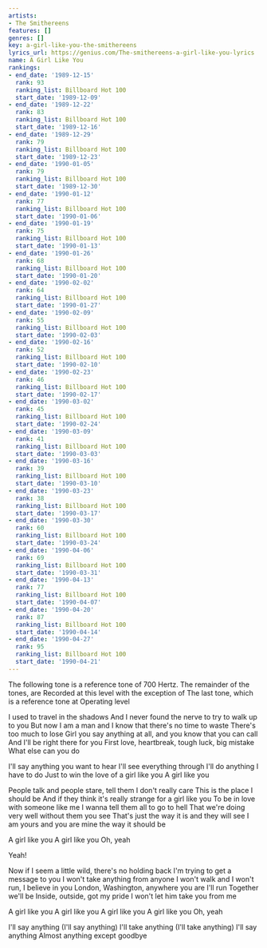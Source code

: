 ```yaml
---
artists:
- The Smithereens
features: []
genres: []
key: a-girl-like-you-the-smithereens
lyrics_url: https://genius.com/The-smithereens-a-girl-like-you-lyrics
name: A Girl Like You
rankings:
- end_date: '1989-12-15'
  rank: 93
  ranking_list: Billboard Hot 100
  start_date: '1989-12-09'
- end_date: '1989-12-22'
  rank: 83
  ranking_list: Billboard Hot 100
  start_date: '1989-12-16'
- end_date: '1989-12-29'
  rank: 79
  ranking_list: Billboard Hot 100
  start_date: '1989-12-23'
- end_date: '1990-01-05'
  rank: 79
  ranking_list: Billboard Hot 100
  start_date: '1989-12-30'
- end_date: '1990-01-12'
  rank: 77
  ranking_list: Billboard Hot 100
  start_date: '1990-01-06'
- end_date: '1990-01-19'
  rank: 75
  ranking_list: Billboard Hot 100
  start_date: '1990-01-13'
- end_date: '1990-01-26'
  rank: 68
  ranking_list: Billboard Hot 100
  start_date: '1990-01-20'
- end_date: '1990-02-02'
  rank: 64
  ranking_list: Billboard Hot 100
  start_date: '1990-01-27'
- end_date: '1990-02-09'
  rank: 55
  ranking_list: Billboard Hot 100
  start_date: '1990-02-03'
- end_date: '1990-02-16'
  rank: 52
  ranking_list: Billboard Hot 100
  start_date: '1990-02-10'
- end_date: '1990-02-23'
  rank: 46
  ranking_list: Billboard Hot 100
  start_date: '1990-02-17'
- end_date: '1990-03-02'
  rank: 45
  ranking_list: Billboard Hot 100
  start_date: '1990-02-24'
- end_date: '1990-03-09'
  rank: 41
  ranking_list: Billboard Hot 100
  start_date: '1990-03-03'
- end_date: '1990-03-16'
  rank: 39
  ranking_list: Billboard Hot 100
  start_date: '1990-03-10'
- end_date: '1990-03-23'
  rank: 38
  ranking_list: Billboard Hot 100
  start_date: '1990-03-17'
- end_date: '1990-03-30'
  rank: 60
  ranking_list: Billboard Hot 100
  start_date: '1990-03-24'
- end_date: '1990-04-06'
  rank: 69
  ranking_list: Billboard Hot 100
  start_date: '1990-03-31'
- end_date: '1990-04-13'
  rank: 77
  ranking_list: Billboard Hot 100
  start_date: '1990-04-07'
- end_date: '1990-04-20'
  rank: 87
  ranking_list: Billboard Hot 100
  start_date: '1990-04-14'
- end_date: '1990-04-27'
  rank: 95
  ranking_list: Billboard Hot 100
  start_date: '1990-04-21'
---
```

The following tone is a reference tone of 700
Hertz. The remainder of the tones, are
Recorded at this level with the exception of
The last tone, which is a reference tone at
Operating level

I used to travel in the shadows
And I never found the nerve to try to walk up to you
But now I am a man and I know that there's no time to waste
There's too much to lose
Girl you say anything at all, and you know that you can call
And I'll be right there for you
First love, heartbreak, tough luck, big mistake
What else can you do


I'll say anything you want to hear
I'll see everything through
I'll do anything I have to do
Just to win the love of a girl like you
A girl like you


People talk and people stare, tell them I don't really care
This is the place I should be
And if they think it's really strange for a girl like you
To be in love with someone like me
I wanna tell them all to go to hell
That we're doing very well without them you see
That's just the way it is and they will see
I am yours and you are mine the way it should be



A girl like you
A girl like you
Oh, yeah

Yeah!


Now if I seem a little wild, there's no holding back
I'm trying to get a message to you
I won't take anything from anyone
I won't walk and I won't run, I believe in you
London, Washington, anywhere you are I'll run
Together we'll be
Inside, outside, got my pride
I won't let him take you from me



A girl like you
A girl like you
A girl like you
A girl like you
Oh, yeah

I'll say anything (I'll say anything)
I'll take anything (I'll take anything)
I'll say anything
Almost anything except goodbye

